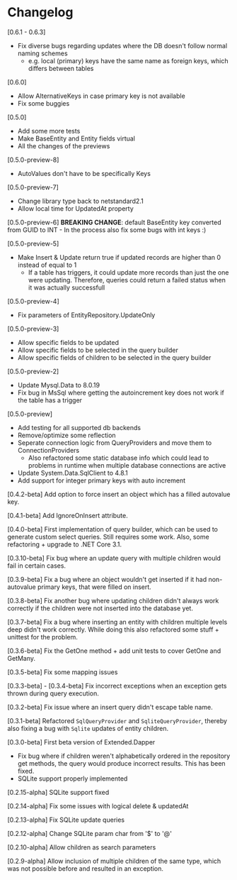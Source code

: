 # Changelog

[0.6.1 - 0.6.3]
- Fix diverse bugs regarding updates where the DB doesn't follow normal naming schemes
    - e.g. local (primary) keys have the same name as foreign keys, which differs between tables

[0.6.0]
- Allow AlternativeKeys in case primary key is not available
- Fix some buggies

[0.5.0]
- Add some more tests
- Make BaseEntity and Entity fields virtual
- All the changes of the previews

[0.5.0-preview-8]
- AutoValues don't have to be specifically Keys

[0.5.0-preview-7]
- Change library type back to netstandard2.1
- Allow local time for UpdatedAt property

[0.5.0-preview-6]
**BREAKING CHANGE**: default BaseEntity key converted from GUID to INT
    - In the process also fix some bugs with int keys :)

[0.5.0-preview-5]
- Make Insert & Update return true if updated records are higher than 0 instead of equal to 1
    - If a table has triggers, it could update more records than just the one were updating. Therefore, queries could
    return a failed status when it was actually successfull

[0.5.0-preview-4]
- Fix parameters of EntityRepository.UpdateOnly

[0.5.0-preview-3]
- Allow specific fields to be updated
- Allow specific fields to be selected in the query builder
- Allow specific fields of children to be selected in the query builder

[0.5.0-preview-2]
- Update Mysql.Data to 8.0.19
- Fix bug in MsSql where getting the autoincrement key does not work if the table has a trigger

[0.5.0-preview]
- Add testing for all supported db backends
- Remove/optimize some reflection
- Seperate connection logic from QueryProviders and move them to ConnectionProviders
    - Also refactored some static database info which could lead to problems in runtime when multiple database connections are active
- Update System.Data.SqlClient to 4.8.1
- Add support for integer primary keys with auto increment

[0.4.2-beta]
Add option to force insert an object which has a filled autovalue key.

[0.4.1-beta] 
Add IgnoreOnInsert attribute.

[0.4.0-beta]
First implementation of query builder, which can be used to generate custom select queries. Still requires some work. Also, some refactoring + upgrade to .NET Core 3.1.

[0.3.10-beta]
Fix bug where an update query with multiple children would fail in certain cases.

[0.3.9-beta]
Fix a bug where an object wouldn't get inserted if it had non-autovalue primary keys, that were filled on insert.

[0.3.8-beta]
Fix another bug where updating children didn't always work correctly if the children
were not inserted into the database yet.

[0.3.7-beta]
Fix a bug where inserting an entity with children multiple levels deep didn't work correctly. While doing this also refactored some stuff + unittest for the problem.

[0.3.6-beta]
Fix the GetOne<T> method + add unit tests to cover GetOne<T> and GetMany<T>.

[0.3.5-beta]
Fix some mapping issues

[0.3.3-beta] - [0.3.4-beta]
Fix incorrect exceptions when an exception gets thrown during query execution.

[0.3.2-beta] 
Fix issue where an insert query didn't escape table name.

[0.3.1-beta]
Refactored `SqlQueryProvider` and `SqliteQueryProvider`, thereby also fixing a bug with `Sqlite` updates of entity children.

[0.3.0-beta]
First beta version of Extended.Dapper

- Fix bug where if children weren't alphabetically ordered in the repository get methods, the query would produce incorrect results. This has been fixed.
- SQLite support properly implemented

[0.2.15-alpha] 
SQLite support fixed

[0.2.14-alpha] 
Fix some issues with logical delete & updatedAt

[0.2.13-alpha]
Fix SQLite update queries

[0.2.12-alpha]
Change SQLite param char from '$' to '@'

[0.2.10-alpha]
Allow children as search parameters

[0.2.9-alpha]
Allow inclusion of multiple children of the same type, which was not possible before and resulted in an exception.